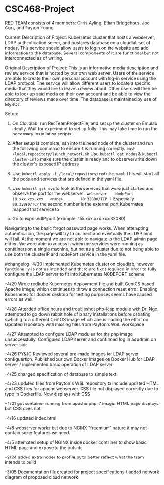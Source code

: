 # CSC468-Project
RED TEAM consists of 4 members: Chris Ayling, Ethan Bridgehous, Joe Cort, and Payton Young

Current Description of Project:
Kubernetes cluster that hosts a webserver, LDAP authentication server, and postgres database on a cloudlab set of nodes. This service should allow users to login on the website and add information to the database. Several components of it are functional but not interconnected as of writing.

Original Description of Project:
This is an informative media description and review service that is hosted by our own web server. Users of the service are able to create their own personal account with log-in service using the LDAP protocol. The service will allow different users to locate a specific media that they would like to leave a review about. Other users will then be able to look up said media on their own account and be able to view the directory of reviews made over time. The database is maintained by use of MySQL.

Setup: 
1. On Cloudlab, run RedTeamProjectFile, and set up the cluster on Emulab ideally. Wait for experiment to set up fully. This may take time to run the necessary installation scripts. 
2. After setup is complete, ssh into the head node of the cluster and run the following command to ensure it is running correctly. 
```bash /local/repository/launch_network.sh```
Use ```kubectl get nodes``` & ```kubectl cluster-info``` make sure the cluster is ready and to observe/write down the cluster's exposed IP address
3. Use ```kubectl apply -f /local/repository/redkube.yaml``` This will start all the pods and services that are defined in the yaml file. 
4. Use ```kubectl get svc``` to look at the services that were just started and observe the port for the webserver : 
```webserver    NodePort    10.xxx.xxx.xxx   <none>        80:32080/TCP```   -> Especially ```80:32080/TCP``` the second number is the external port Kubernetes mapped that service to    
  
5. Go to exposedIP:port   (example:  155.xxx.xxx.xxx:32080)

Navigating to the basic forgot password page works. When attempting authentication, the page will try to connect and eventually the LDAP bind will fail. At the moment we are not able to navigate to the LDAP admin page either. We were able to access it when the services were running as containers on a single machine, but not as a cluster due to not being able to use both the clusterIP and nodePort service in the yaml file. 

#changelog
-4/30 Implemented Kubernetes cluster on cloudlab, however functionality is not as intended and there are fixes required in order to fully configure the LDAP server to fit into  Kubernetes NODEPORT scheme

-4/29 Wrote redkube Kubernetes deployment file and built CentOS based Apache image, which continues to throw a connection reset error. Enabling Kubernetes for docker desktop for testing purposes seems have caused errors as well. 

-4/28 Attended office hours and troubleshot php-ldap module with Dr. Ngo, attempted to go down rabbit hole of binary installations before debating swtichig to a different CentOS image which Joe is leading the effort on. Updated repository with missing files from Payton's WSL workspace

-4/27 Attempted to configure LDAP modules for the php image unsuccessfully. Configured LDAP server and confirmed log in as admin on server side

-4/26 PY&JC Reviewed several pre-made images for LDAP server configuartion. Published our own Docker images on Docker Hub for LDAP server / implemented basic operation of LDAP server

-4/25 changed specification of database to simple text

-4/23 updated files from Payton's WSL repository to include updated HTML and CSS files for apache webserver. CSS file not displayed correctly due to typo in Dockerfile. Now displays with CSS

-4/21 got container running from apache:php-7 image. HTML page displays but CSS does not

-4/16 updated index.html

-4/6 webserver works but due to NGINX "freemium" nature it may not contain some features we need. 

-4/5 attempted setup of NGINX inside docker container to show basic HTML page and expose to the outside

-3/24 added extra nodes to profile.py to better reflect what the team intends to build

-3/05 Documentation file created for project specifications / added network diagram of proposed cloud network
